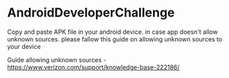 # AndroidDeveloperChallenge

Copy and paste APK file in your android device.
in case app doesn't allow unknown sources.
please fallow this guide on allowing unknown sources to your device

Guide allowing unknown sources
-https://www.verizon.com/support/knowledge-base-222186/


